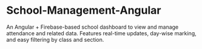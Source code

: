 # School-Management-Angular
An Angular + Firebase-based school dashboard to view and manage attendance and related data. Features real-time updates, day-wise marking, and easy filtering by class and section.
